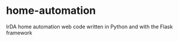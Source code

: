 home-automation
===============

IrDA home automation web code written in Python and with the Flask framework
